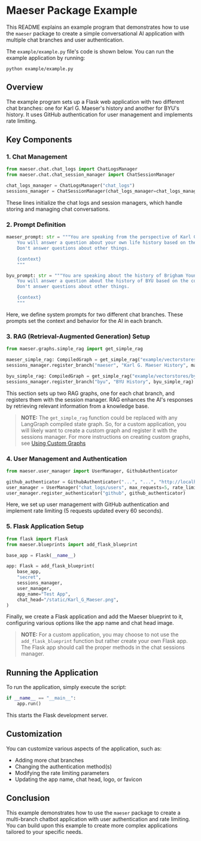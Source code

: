 # Maeser Package Example

This README explains an example program that demonstrates how to use the `maeser` package to create a simple conversational AI application with multiple chat branches and user authentication.

The `example/example.py` file's code is shown below. You can run the example application by running:
```shell
python example/example.py
```

## Overview

The example program sets up a Flask web application with two different chat branches: one for Karl G. Maeser's history and another for BYU's history. It uses GitHub authentication for user management and implements rate limiting.

## Key Components

### 1. Chat Management

```python
from maeser.chat.chat_logs import ChatLogsManager
from maeser.chat.chat_session_manager import ChatSessionManager

chat_logs_manager = ChatLogsManager("chat_logs")
sessions_manager = ChatSessionManager(chat_logs_manager=chat_logs_manager)
```

These lines initialize the chat logs and session managers, which handle storing and managing chat conversations.

### 2. Prompt Definition

```python
maeser_prompt: str = """You are speaking from the perspective of Karl G. Maeser.
    You will answer a question about your own life history based on the context provided.
    Don't answer questions about other things.

    {context}
    """

byu_prompt: str = """You are speaking about the history of Brigham Young University.
    You will answer a question about the history of BYU based on the context provided.
    Don't answer questions about other things.

    {context}
    """
```

Here, we define system prompts for two different chat branches. These prompts set the context and behavior for the AI in each branch.

### 3. RAG (Retrieval-Augmented Generation) Setup

```python
from maeser.graphs.simple_rag import get_simple_rag

maeser_simple_rag: CompiledGraph = get_simple_rag("example/vectorstores/maeser", "index", "chat_logs/maeser.db", system_prompt_text=maeser_prompt)
sessions_manager.register_branch("maeser", "Karl G. Maeser History", maeser_simple_rag)

byu_simple_rag: CompiledGraph = get_simple_rag("example/vectorstores/byu", "index", "chat_logs/byu.db", system_prompt_text=byu_prompt)
sessions_manager.register_branch("byu", "BYU History", byu_simple_rag)
```

This section sets up two RAG graphs, one for each chat branch, and registers them with the session manager. RAG enhances the AI's responses by retrieving relevant information from a knowledge base.

> **NOTE:** The `get_simple_rag` function could be replaced with any LangGraph compiled state graph. So, for a custom application, you will likely want to create a custom graph and register it with the sessions manager. For more instructions on creating custom graphs, see [Using Custom Graphs](./graphs.md)

### 4. User Management and Authentication

```python
from maeser.user_manager import UserManager, GithubAuthenticator

github_authenticator = GithubAuthenticator("...", "...", "http://localhost:5000/login/github_callback")
user_manager = UserManager("chat_logs/users", max_requests=5, rate_limit_interval=60)
user_manager.register_authenticator("github", github_authenticator)
```

Here, we set up user management with GitHub authentication and implement rate limiting (5 requests updated every 60 seconds).

### 5. Flask Application Setup

```python
from flask import Flask
from maeser.blueprints import add_flask_blueprint

base_app = Flask(__name__)

app: Flask = add_flask_blueprint(
    base_app, 
    "secret",
    sessions_manager, 
    user_manager,
    app_name="Test App",
    chat_head="/static/Karl_G_Maeser.png",
)
```

Finally, we create a Flask application and add the Maeser blueprint to it, configuring various options like the app name and chat head image.

> **NOTE:** For a custom application, you may choose to not use the `add_flask_blueprint` function but rather create your own Flask app.
The Flask app should call the proper methods in the chat sessions manager. 

## Running the Application

To run the application, simply execute the script:

```python
if __name__ == "__main__":
    app.run()
```

This starts the Flask development server.

## Customization

You can customize various aspects of the application, such as:

- Adding more chat branches
- Changing the authentication method(s)
- Modifying the rate limiting parameters
- Updating the app name, chat head, logo, or favicon

## Conclusion

This example demonstrates how to use the `maeser` package to create a multi-branch chatbot application with user authentication and rate limiting. You can build upon this example to create more complex applications tailored to your specific needs.